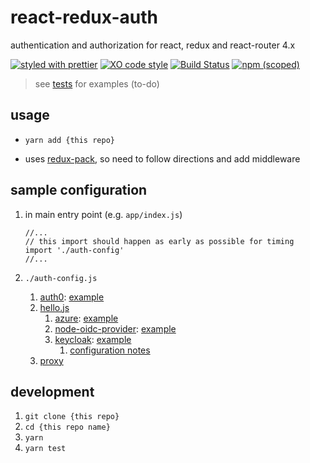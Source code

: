 # react-redux-auth

authentication and authorization for react, redux and react-router 4.x

[![styled with prettier](https://img.shields.io/badge/styled_with-prettier-ff69b4.svg)](https://github.com/prettier/prettier)
[![XO code style](https://img.shields.io/badge/code_style-XO-5ed9c7.svg)](https://github.com/sindresorhus/xo)
[![Build Status](https://travis-ci.org/the-watchmen/react-redux-auth.svg?branch=master)](https://travis-ci.org/the-watchmen/react-redux-auth)
[![npm (scoped)](https://img.shields.io/npm/v/@watchmen/react-redux-auth.svg)](https://img.shields.io/npm/v/@watchmen/react-redux-auth.svg)

> see [tests](test) for examples (to-do)

## usage

* `yarn add {this repo}`

* uses [redux-pack](https://github.com/lelandrichardson/redux-pack), so need to follow directions and add middleware

## sample configuration

1. in main entry point (e.g. `app/index.js`)
   ```
   //...
   // this import should happen as early as possible for timing
   import './auth-config'
   //...
   ```
1. `./auth-config.js`

   1. [auth0](https://auth0.com/): [example](example/auth-config.auth0.js)
   1. [hello.js](https://adodson.com/hello.js/)
      1. [azure](https://docs.microsoft.com/en-us/azure/active-directory/develop/active-directory-authentication-scenarios): [example](example/auth-config.hello.azure.js)
      1. [node-oidc-provider](https://github.com/panva/node-oidc-provider): [example](example/auth-config.hello.oidc.js)
      1. [keycloak](http://www.keycloak.org/): [example](example/auth-config.hello.keycloak.js)
         1. [configuration notes](keycloak.md)
   1. [proxy]()

## development

1. `git clone {this repo}`
1. `cd {this repo name}`
1. `yarn`
1. `yarn test`
